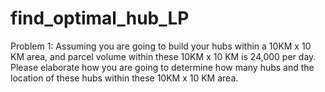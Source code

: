 # find_optimal_hub_LP
Problem 1: Assuming you are going to build your hubs within a 10KM x 10 KM area, and parcel volume within these 10KM x 10 KM is 24,000 per day. Please elaborate how you are going to determine how many hubs and the location of these hubs within these 10KM x 10 KM area.
